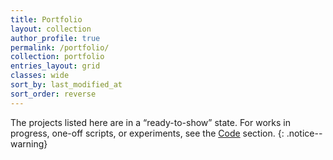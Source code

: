 ```yaml
---
title: Portfolio
layout: collection
author_profile: true
permalink: /portfolio/
collection: portfolio
entries_layout: grid
classes: wide
sort_by: last_modified_at
sort_order: reverse
---
```


The projects listed here are in a “ready-to-show” state. For works in progress, one-off scripts, or experiments, see the [Code](/code) section.
{: .notice--warning}